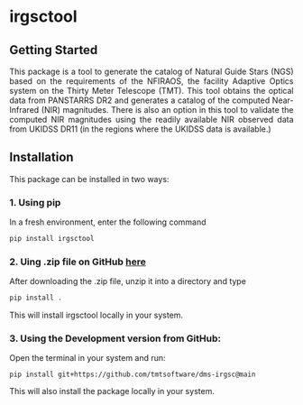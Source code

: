 # irgsctool

## Getting Started
<p style="text-align: justify;">This package is a tool to generate the catalog of Natural Guide Stars (NGS) based on the requirements of the NFIRAOS, the facility Adaptive Optics system on the Thirty Meter Telescope (TMT). This tool obtains the optical data from PANSTARRS DR2 and generates a catalog of the computed Near-Infrared (NIR) magnitudes. There is also an option in this tool to validate the computed NIR magnitudes using the readily available NIR observed data from UKIDSS DR11 (in the regions where the UKIDSS data is available.)</p>

## Installation
This package can be installed in two ways:

### 1. Using pip
In a fresh environment, enter the following command
```bash
pip install irgsctool
```

### 2. Uing .zip file on GitHub [here](https://github.com/tmtsoftware/dms-irgsc)  

After downloading the .zip file, unzip it into a directory and type
```bash
pip install .
```
This will install irgsctool locally in your system.

### 3. Using the Development version from GitHub:
Open the terminal in your system and run:
```
pip install git+https://github.com/tmtsoftware/dms-irgsc@main

```
This will also install the package locally in your system.
